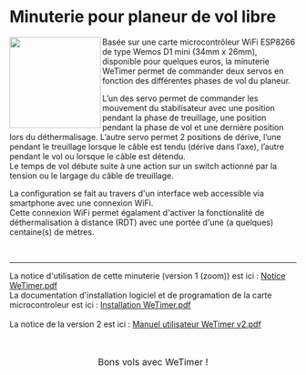 # Minuterie pour planeur de vol libre
<!--<img align="left" width="80" height="80" src="https://github.com/fra589/WeTimer/blob/master/doc/images/WeTimer_logo.svg">-->
<p>
<img align="left" width="160" src="https://github.com/user-attachments/assets/872df7ed-3707-4356-96f7-7a71e1bc6638">

Basée sur une carte microcontrôleur WiFi ESP8266 de type Wemos D1 mini (34mm x 26mm), disponible pour quelques euros, la minuterie WeTimer permet de commander deux servos en fonction des différentes phases de vol du planeur.

L’un des servo permet de commander les mouvement du stabilisateur avec une position pendant la phase de treuillage, une position pendant la phase de vol et une dernière position lors du déthermalisage. L’autre servo permet 2 positions de dérive, l’une pendant le treuillage lorsque le câble est tendu (dérive dans l’axe), l’autre pendant le vol ou lorsque le câble est détendu.<br />
Le temps de vol débute suite à une action sur un switch actionné par la tension ou le largage du câble de treuillage.

La configuration se fait au travers d'un interface web accessible via smartphone avec une connexion WiFi.<br />
Cette connexion WiFi permet égalament d'activer la fonctionalité de déthermalisation à distance (RDT) avec une portée d'une (a quelques) centaine(s) de mètres.

<!--<p align="center">
<img src="../master/doc/images/WeTimer_proto01_recto.jpg" width="36%" height="36%"> <img src="../master/doc/images/WeTimer_proto01_verso.jpg" width="36%" height="36%"> <img src="../master/doc/images/WeTimer_proto01_servo.jpg" width="20.3%" height="20.3%">
</p>-->
</p>
<br />
<hr />

La notice d'utilisation de cette minuterie (version 1 (zoom)) est ici : [Notice WeTimer.pdf](https://github.com/fra589/WeTimer/blob/master/documentation/doc%20version%201/Notice%20WeTimer_v1.pdf)<br />
La documentation d'installation logiciel et de programation de la carte microcontroleur est ici : [Installation WeTimer.pdf](https://github.com/fra589/WeTimer/blob/master/documentation/doc%20version%201/Installation%20WeTimer.pdf)
<br />
<br />
La notice de la version 2 est ici : [Manuel utilisateur WeTimer v2.pdf](https://github.com/fra589/WeTimer/blob/master/documentation/doc%20version%202/Manuel%20utilisateur%20WeTimer%20v2.pdf)<br />
<br />
<br />

<p align="center"><font size="3">Bons vols avec WeTimer !</font></p>

<br />
<br />
